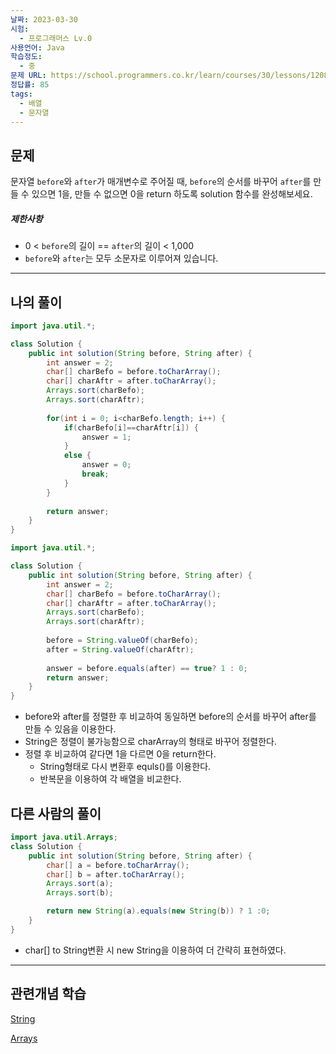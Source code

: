 ```yaml
---
날짜: 2023-03-30
시험:
  - 프로그래머스 Lv.0
사용언어: Java
학습정도:
  - 중
문제 URL: https://school.programmers.co.kr/learn/courses/30/lessons/120886
정답률: 85
tags:
  - 배열
  - 문자열
---
```


## 문제

문자열 `before`와 `after`가 매개변수로 주어질 때, `before`의 순서를 바꾸어 `after`를 만들 수 있으면 1을, 만들 수 없으면 0을 return 하도록 solution 함수를 완성해보세요.

##### 제한사항

- 0 < `before`의 길이 == `after`의 길이 < 1,000
- `before`와 `after`는 모두 소문자로 이루어져 있습니다.

---
## 나의 풀이

```java
import java.util.*;

class Solution {
    public int solution(String before, String after) {
        int answer = 2;
        char[] charBefo = before.toCharArray();
        char[] charAftr = after.toCharArray();
        Arrays.sort(charBefo);
        Arrays.sort(charAftr);
        
        for(int i = 0; i<charBefo.length; i++) {
            if(charBefo[i]==charAftr[i]) {
                answer = 1;
            }
            else {
                answer = 0;
                break;
            }
        }
        
        return answer;
    }
}
```

```java
import java.util.*;

class Solution {
    public int solution(String before, String after) {
        int answer = 2;
        char[] charBefo = before.toCharArray();
        char[] charAftr = after.toCharArray();
        Arrays.sort(charBefo);
        Arrays.sort(charAftr);
        
        before = String.valueOf(charBefo);
        after = String.valueOf(charAftr);
        
        answer = before.equals(after) == true? 1 : 0;
        return answer;
    }
}
```

- before와 after를 정렬한 후 비교하여 동일하면 before의 순서를 바꾸어 after를 만들 수 있음을 이용한다.
- String은 정렬이 불가능함으로 charArray의 형태로 바꾸어 정렬한다.
- 정렬 후 비교하여 같다면 1을 다르면 0을 return한다.
    - String형태로 다시 변환후 equls()를 이용한다.
    - 반복문을 이용하여 각 배열을 비교한다.

## 다른 사람의 풀이

```java
import java.util.Arrays;
class Solution {
    public int solution(String before, String after) {
        char[] a = before.toCharArray();
        char[] b = after.toCharArray();
        Arrays.sort(a);
        Arrays.sort(b);

        return new String(a).equals(new String(b)) ? 1 :0;
    }
}
```

- char[] to String변환 시 new String을 이용하여 더 간략히 표현하였다.

---
## 관련개념 학습

[String](String.md)

[Arrays](Arrays.md)